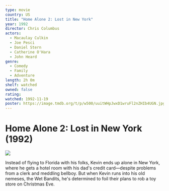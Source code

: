 ```yaml
---
type: movie
country: US
title: "Home Alone 2: Lost in New York"
year: 1992
director: Chris Columbus
actors:
  - Macaulay Culkin
  - Joe Pesci
  - Daniel Stern
  - Catherine O'Hara
  - John Heard
genre:
  - Comedy
  - Family
  - Adventure
length: 2h 0m
shelf: watched
owned: false
rating:
watched: 1992-11-19
poster: https://image.tmdb.org/t/p/w500/uuitWHpJwxD1wruFl2nZHIb4UGN.jpg
---
```


# Home Alone 2: Lost in New York (1992)

![](https://image.tmdb.org/t/p/w500/uuitWHpJwxD1wruFl2nZHIb4UGN.jpg)

Instead of flying to Florida with his folks, Kevin ends up alone in New York, where he gets a hotel room with his dad's credit card—despite problems from a clerk and meddling bellboy. But when Kevin runs into his old nemeses, the Wet Bandits, he's determined to foil their plans to rob a toy store on Christmas Eve.